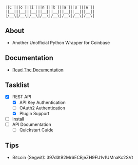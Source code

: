 ```
 ____ ____ ____ ____ ____ ____ ____ ____ 
||C |||o |||i |||n |||b |||a |||s |||e ||
||__|||__|||__|||__|||__|||__|||__|||__||
|/__\|/__\|/__\|/__\|/__\|/__\|/__\|/__\|
```

## About
- Another Unofficial Python Wrapper for Coinbase 

## Documentation
- [Read The Documentation](https://github.com/teleprint-me/coinbase/tree/main/docs)

## Tasklist
- [x] REST API
    - [x] API Key Authentication
    - [ ] OAuth2 Authentication
    - [x] Plugin Support
- [ ] Install
- [ ] API Documentation
    - [ ] Quickstart Guide

## Tips
- Bitcoin (Segwit): 397d3tB2Mr6ECBjeZH9FU1v1UMnaKc2SVt
